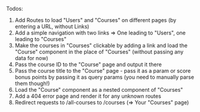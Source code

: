 Todos:

1. Add Routes to load "Users" and "Courses" on different pages (by entering a URL, without Links)
2. Add a simple navigation with two links => One leading to "Users", one leading to "Courses"
3. Make the courses in "Courses" clickable by adding a link and load the "Course" component in the place of "Courses" (without passing any data for now)
4. Pass the course ID to the "Course" page and output it there
5. Pass the course title to the "Course" page - pass it as a param or score bonus points by passing it as query params (you need to manually parse them though!)
6. Load the "Course" component as a nested component of "Courses"
7. Add a 404 error page and render it for any unknown routes
8. Redirect requests to /all-courses to /courses (=> Your "Courses" page)
